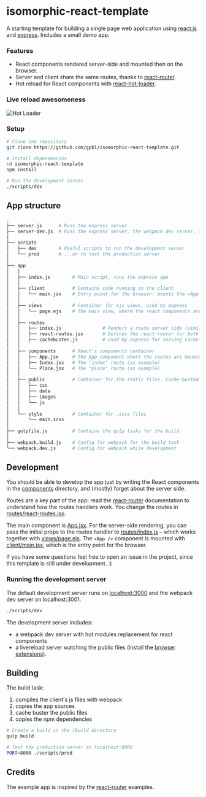 # isomorphic-react-template

A starting template for building a single page web application using [react.js](http://www.reactjs.org) and [express](http://www.expressjs.com). Includes a small demo app.

### Features 

* React components rendered server-side and mounted then on the browser.
* Server and client share the same routes, thanks to [react-router](https://github.com/rackt/react-router).
* Hot reload for React components with [react-hot-loader](https://github.com/gaearon/react-hot-loader).

### Live reload awesomeness

![Hot Loader](https://cloud.githubusercontent.com/assets/120693/5181393/404b734c-7496-11e4-8b1a-4e0654e0780b.gif)

### Setup

```bash
# Clone the repository
git clone https://github.com/gpbl/isomorphic-react-template.git

# Install dependencies
cd isomorphic-react-template
npm install

# Run the development server
./scripts/dev
```

## App structure

```bash
.
├── server.js      # Runs the express server
├── server-dev.js  # Runs the express server, the webpack dev server, livereload, and watches for .scss changes
|
├── scripts
│   ├── dev        # Useful scripts to run the development server
│   └── prod       # ...or to test the production server
│
├── app
│   │ 
│   ├── index.js        # Main script, runs the express app
│   │ 
│   ├── client          # Contains code running on the client
│   │   └── main.jsx    # Entry point for the browser: mounts the <App /> component on document.body.
│   │ 
│   ├── views           # Container for ejs views, used by express
│   │   └── page.ejs    # The main view, where the react components are rendered.
│   │ 
│   ├── routes
│   │   ├── index.js               # Renders a route server side (similar to client/main.jsx)
│   │   ├── react-routes.jsx       # Defines the react-router for both server and client
│   │   ├── cachebuster.js         # Used by express for serving cache-busted URLs
│   │ 
│   ├── components      # React's components container
│   │   ├── App.jsx     # The App component where the routes are mounted
│   │   ├── Index.jsx   # The "index" route (as example)
│   │   └── Place.jsx   # The "place" route (as example)
│   │ 
│   ├── public          # Container for the static files. Cache-busted on build.
│   │   ├── css
│   │   ├── data
│   │   ├── images
│   │   └── js
│   │ 
│   └── style           # Container for .scss files
│       └── main.scss
│    
├── gulpfile.js         # Contains the gulp tasks for the build
│
├── webpack.build.js    # Config for webpack for the build task
└── webpack.dev.js      # Config for webpack while development

```

## Development 

You should be able to develop the app just by writing the React components in the [components](app/components) directory, and (mostly) forget about the server side.

Routes are a key part of the app: read the [react-router](https://github.com/rackt/react-router) documentation to understand how the routes handlers work. You change the routes in [routes/react-routes.jsx](app/routes/react-routes.jsx).

The main component is [App.jsx](app/components/App.jsx). For the server-side rendering, you can pass the initial props to the routes handler to [routes/index.js](app/routes/index.js) – which works together with [views/page.ejs](app/views/page.ejs). The `<App />` component is mounted with [client/main.jsx](app/client/main.jsx), which is the entry point for the browser.

If you have some questions feel free to open an issue in the project, since this template is still under development. :)

### Running the development server

The default development server runs on [localhost:3000](http://localhost:3000) and the webpack dev server on localhost:3001. 

```bash
./scripts/dev
```

The development server includes: 
* a webpack dev server with hot modules replacement for react components
* a livereload server watching the public files (install the [browser extensions](http://feedback.livereload.com/knowledgebase/articles/86242-how-do-i-install-and-use-the-browser-extensions)).

## Building

The build task:

1. compiles the client's js files with webpack
2. copies the app sources
3. cache buster the public files
4. copies the npm dependencies

```bash
# Create a build in the /build directory
gulp build

# Test the production server on localhost:8080
PORT=8080 ./scripts/prod
```

## Credits

The example app is inspired by the [react-router](https://github.com/rackt/react-router) examples.
